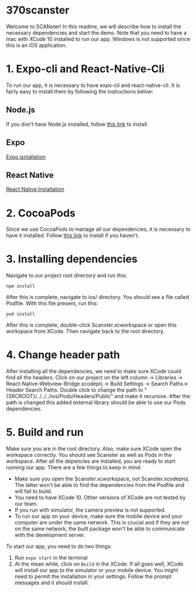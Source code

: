 # 370scanster
Welcome to SCANster! In this readme, we will describe how to install the necessary dependencies and start the demo. Note that you need to have a mac with XCode 10 installed to run our app. Windows is not supported since this is an iOS application.
# 1. Expo-cli and React-Native-Cli
To run our app, it is necessary to have expo-cli and react-native-cli. It is fairly easy to install them by following the instructions below: 
## Node.js
If you don't have Node.js installed, follow [this link](https://nodejs.org/en/download/) to install. 
## Expo
[Expo isntallation](https://docs.expo.io/versions/latest/introduction/installation) 
## React Native
[React Native Installation](https://facebook.github.io/react-native/docs/getting-started) 

# 2. CocoaPods
Since we use CocoaPods to manage all our dependencies, it is necessary to have it installed. Follow [this link](https://cocoapods.org/) to install if you haven't. 

# 3. Installing dependencies
Navigate to our project root directory and run this:  
```
npm install
```
After this is complete, navigate to ios/ directory. You should see a file called Podfile. With this file present, run this:
```
pod install
```
After this is complete, double-click Scanster.xcworkspace or open this workspace from XCode. Then navigate back to the root directory.
# 4. Change header path
After installing all the dependencies, we need to make sure XCode could find all the headers. Click on our project on the left column -> Libraries -> React-Native-Webview-Bridge.xcodeprj -> Build Settings -> Search Paths-> Header Search Paths. Double click to change the path to "{SRCROOT}/../../../ios/Pods/Headers/Public" and make it recursive. After the path is changed this added external library should be able to use our Pods dependencies. 

# 5. Build and run
Make sure you are in the root directory. Also, make sure XCode open the workspace correctly. You should see Scanster as well as Pods in the workspace. After all the depencies are installed, you are ready to start running our app. There are a few things to keep in mind:
* Make sure you open the Scanster.xcworkspace, not Scanster.xcodeproj. The latter won't be able to find the dependencies from the Podfile and will fail to build.
* You need to have XCode 10. Other versions of XCode are not tested by our team.
* If you run with simulator, the camera preview is not supported.
* To run our app on your device, make sure the mobile device and your computer are under the same network. This is crucial and if they are not on the same network, the built package won't be able to communicate with the development server.     
  
To start our app, you need to do two things:
1. Run `expo start` in the terminal
2. At the mean while, click on `Build` in the XCode.
If all goes well, XCode will install our app to the simulator or your mobile device. You might need to permit the installation in your settings. Follow the prompt messages and it should install.
